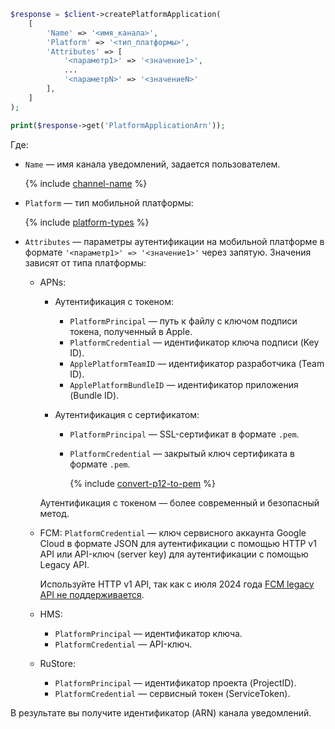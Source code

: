 ```php
$response = $client->createPlatformApplication(
    [
        'Name' => '<имя_канала>',
        'Platform' => '<тип_платформы>',
        'Attributes' => [
            '<параметр1>' => '<значение1>',
            ...
            '<параметрN>' => '<значениеN>'
        ],
    ]
);

print($response->get('PlatformApplicationArn'));
```

Где:

* `Name` — имя канала уведомлений, задается пользователем.
  
  {% include [channel-name](../../_includes/notifications/channel-name.md) %}

* `Platform` — тип мобильной платформы:

  {% include [platform-types](../../_includes/notifications/platform-types.md) %}

* `Attributes` — параметры аутентификации на мобильной платформе в формате `'<параметр1>' => '<значение1>'` через запятую. Значения зависят от типа платформы:

  * APNs:

    * Аутентификация с токеном:

      * `PlatformPrincipal` — путь к файлу с ключом подписи токена, полученный в Apple.
      * `PlatformCredential` — идентификатор ключа подписи (Key ID).
      * `ApplePlatformTeamID` — идентификатор разработчика (Team ID).
      * `ApplePlatformBundleID` — идентификатор приложения (Bundle ID).

    * Аутентификация с сертификатом:

      * `PlatformPrincipal` — SSL-сертификат в формате `.pem`.
      * `PlatformCredential` — закрытый ключ сертификата в формате `.pem`.

          {% include [convert-p12-to-pem](convert-p12-to-pem.md) %}

    Аутентификация с токеном — более современный и безопасный метод.

  * FCM: `PlatformCredential` — ключ сервисного аккаунта Google Cloud в формате JSON для аутентификации с помощью HTTP v1 API или API-ключ (server key) для аутентификации с помощью Legacy API.

    Используйте HTTP v1 API, так как с июля 2024 года [FCM legacy API не поддерживается](https://firebase.google.com/docs/cloud-messaging/migrate-v1).

  * HMS:

    * `PlatformPrincipal` — идентификатор ключа.
    * `PlatformCredential` — API-ключ.
  
  * RuStore:
  
    * `PlatformPrincipal` — идентификатор проекта (ProjectID).
    * `PlatformCredential` — сервисный токен (ServiceToken).

В результате вы получите идентификатор (ARN) канала уведомлений.